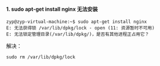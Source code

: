 

#### 1. sudo apt-get install nginx 无法安装

```shell
zyp@zyp-virtual-machine:~$ sudo apt-get install nginx
E: 无法获得锁 /var/lib/dpkg/lock - open (11: 资源暂时不可用)
E: 无法锁定管理目录(/var/lib/dpkg/)，是否有其他进程正占用它？
```

解决：

```shell
sudo rm /var/lib/dpkg/lock
```

